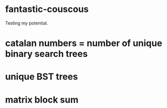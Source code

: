 # fantastic-couscous
Testing my potential.

# catalan numbers = number of unique binary search trees

# unique BST trees

# matrix block sum

